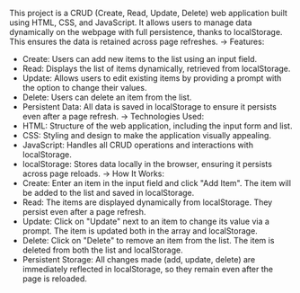 This project is a CRUD (Create, Read, Update, Delete) web application built using HTML, CSS, and JavaScript. It allows users to manage data dynamically on the webpage with full persistence, thanks to localStorage. This ensures the data is retained across page refreshes.
-> Features:
- Create: Users can add new items to the list using an input field.
- Read: Displays the list of items dynamically, retrieved from localStorage.
- Update: Allows users to edit existing items by providing a prompt with the option to change their values.
- Delete: Users can delete an item from the list.
- Persistent Data: All data is saved in localStorage to ensure it persists even after a page refresh.
-> Technologies Used:
- HTML: Structure of the web application, including the input form and list.
- CSS: Styling and design to make the application visually appealing.
- JavaScript: Handles all CRUD operations and interactions with localStorage.
- localStorage: Stores data locally in the browser, ensuring it persists across page reloads.
-> How It Works:
- Create: Enter an item in the input field and click "Add Item". The item will be added to the list and saved in localStorage.
- Read: The items are displayed dynamically from localStorage. They persist even after a page refresh.
- Update: Click on "Update" next to an item to change its value via a prompt. The item is updated both in the array and localStorage.
- Delete: Click on "Delete" to remove an item from the list. The item is deleted from both the list and localStorage.
- Persistent Storage: All changes made (add, update, delete) are immediately reflected in localStorage, so they remain even after the page is reloaded.
